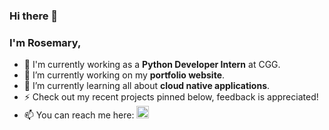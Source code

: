 ### Hi there 👋
### I'm Rosemary,
- 🏢 I'm currently working as a **Python Developer Intern** at CGG.
- 🔭 I’m currently working on my **portfolio website**.
- 🌱 I’m currently learning all about **cloud native applications**.
- ⚡ Check out my recent projects pinned below, feedback is appreciated!
- 📫 You can reach me here: <a href="https://linkedin.com/in/rosemary-ellery"><img style='height:20px;' src="https://img.shields.io/badge/LinkedIn-blue?style=for-the-badge&logo=linkedin&logoColor=white" alt="LinkedIn Badge"/></a>



<!--
**rosemaryellery/rosemaryellery** is a ✨ _special_ ✨ repository because its `README.md` (this file) appears on your GitHub profile.

Here are some ideas to get you started:

- 🔭 I’m currently working on ...
- 🌱 I’m currently learning ...
- 👯 I’m looking to collaborate on ...
- 🤔 I’m looking for help with ...
- 💬 Ask me about ...
- 📫 How to reach me: ...
- 😄 Pronouns: ...
- ⚡ Fun fact: ...
-->
